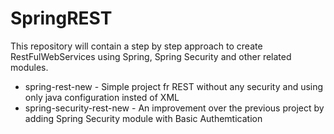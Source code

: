 # SpringREST
This repository will contain a step by step approach to create RestFulWebServices using Spring, Spring Security and other related modules.

* spring-rest-new - Simple project fr REST without any security and using only java configuration insted of XML
* spring-security-rest-new - An improvement over the previous project by adding Spring Security module with Basic Authemtication


                     
                         
	    


